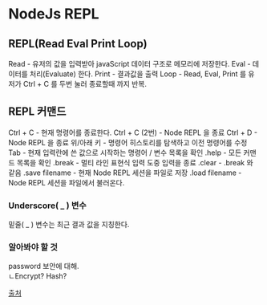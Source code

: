 # NodeJs REPL


## REPL(Read Eval Print Loop)
Read - 유저의 값을 입력받아 javaScript 데이터 구조로 메모리에 저장한다.
Eval - 데이터를 처리(Evaluate) 한다.
Print - 결과값을 출력
Loop - Read, Eval, Print 를 유저가 Ctrl + C 를 두번 눌러 종료할때 까지 반복.

## REPL 커맨드
Ctrl + C - 현재 명령어를 종료한다.
Ctrl + C (2번) - Node REPL 을 종료
Ctrl + D - Node REPL 을 종료
위/아래 키 - 명령어 히스토리를 탐색하고 이전 명령어를 수정
Tab - 현재 입력란에 쓴 값으로 시작하는 명령어 / 변수 목록을 확인
.help - 모든 커맨드 목록을 확인
.break - 멀티 라인 표현식 입력 도중 입력을 종료
.clear - .break 와 같음
.save filename - 현재 Node REPL 세션을 파일로 저장
.load filename - Node REPL 세션을 파일에서 불러온다.

### Underscore( _ ) 변수
밑줄( _ ) 변수는 최근 결과 값을 지칭한다.


### 알아봐야 할 것
password 보안에 대해.  
  ㄴEncrypt? Hash?


[출처](https://velopert.com/235)
